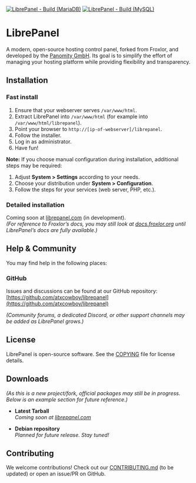 [![LibrePanel - Build (MariaDB)](https://github.com/atxcowboy/librepanel/actions/workflows/build-mariadb.yml/badge.svg?branch=main)](https://github.com/atxcowboy/librepanel/actions/workflows/build-mariadb.yml)
[![LibrePanel - Build (MySQL)](https://github.com/atxcowboy/librepanel/actions/workflows/build-mysql.yml/badge.svg?branch=main)](https://github.com/atxcowboy/librepanel/actions/workflows/build-mysql.yml)

# LibrePanel

A modern, open-source hosting control panel, forked from Froxlor, and developed by the [Panomity GmbH](https://www.panomity.com). Its goal is to simplify the effort of managing your hosting platform while providing flexibility and transparency.

## Installation

### Fast install

1. Ensure that your webserver serves `/var/www/html`.
2. Extract LibrePanel into `/var/www/html` (for example into `/var/www/html/librepanel`).
3. Point your browser to `http://[ip-of-webserver]/librepanel`.
4. Follow the installer.
5. Log in as administrator.
6. Have fun!

**Note:** If you choose manual configuration during installation, additional steps may be required:

1. Adjust **System > Settings** according to your needs.
2. Choose your distribution under **System > Configuration**.
3. Follow the steps for your services (web server, PHP, etc.).

### Detailed installation

Coming soon at [librepanel.com](https://librepanel.com/) (in development).  
*(For reference to Froxlor’s docs, you may still look at [docs.froxlor.org](https://docs.froxlor.org/latest/general/installation/) until LibrePanel’s docs are fully available.)*

## Help & Community

You may find help in the following places:

### GitHub

Issues and discussions can be found at our GitHub repository:  
[https://github.com/atxcowboy/librepanel](https://github.com/atxcowboy/librepanel)

*(Community forums, a dedicated Discord, or other support channels may be added as LibrePanel grows.)*

## License

LibrePanel is open-source software. See the [COPYING](COPYING) file for license details.

## Downloads

*(As this is a new project/fork, official packages may still be in progress. Below is an example section for future reference.)*

- **Latest Tarball**  
  *Coming soon at [librepanel.com](https://librepanel.com/downloads)*
  
- **Debian repository**  
  *Planned for future release. Stay tuned!*

## Contributing

We welcome contributions! Check out our [CONTRIBUTING.md](.github/CONTRIBUTING.md) (to be updated) or open an issue/PR on GitHub.


